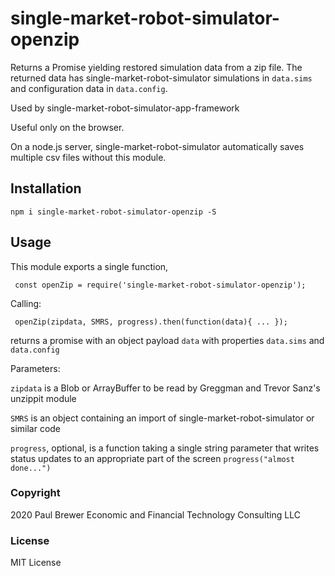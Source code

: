 single-market-robot-simulator-openzip
======

Returns a Promise yielding restored simulation data from a zip file.  The returned data has single-market-robot-simulator simulations in `data.sims` and configuration data
in `data.config`.

Used by single-market-robot-simulator-app-framework

Useful only on the browser.  

On a node.js server, single-market-robot-simulator automatically saves multiple csv files without this module.

## Installation

    npm i single-market-robot-simulator-openzip -S

## Usage

This module exports a single function,

     const openZip = require('single-market-robot-simulator-openzip');

Calling:

     openZip(zipdata, SMRS, progress).then(function(data){ ... });

returns a promise with an object payload `data` with properties `data.sims` and `data.config`

Parameters:

`zipdata` is a Blob or ArrayBuffer to be read by Greggman and Trevor Sanz's unzippit module

`SMRS` is an object containing an import of single-market-robot-simulator or similar code

`progress`, optional, is a function taking a single string parameter that writes status updates to an appropriate part of the screen `progress("almost done...")`

### Copyright

2020 Paul Brewer Economic and Financial Technology Consulting LLC

### License

MIT License
